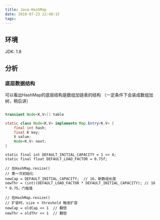 ```yaml
---
title: Java-HashMap
date: 2018-07-23 22:48:15
tags:
---
```


## 环境
JDK: 1.8

## 分析
### 底层数据结构

可以看出HashMap的底层结构是数组加链表的结构
（一定条件下会装成数组加树，稍后讲）

```java

transient Node<K,V>[] table

static class Node<K,V> implements Map.Entry<K,V> {
    final int hash;
    final K key;
    V value;
    Node<K,V> next;
}
```

```
static final int DEFAULT_INITIAL_CAPACITY = 1 << 4;
static final float DEFAULT_LOAD_FACTOR = 0.75f;

// 在HashMap.resize()
// 第一次初始化
newCap = DEFAULT_INITIAL_CAPACITY;  // 16，新数组长度
newThr = (int)(DEFAULT_LOAD_FACTOR * DEFAULT_INITIAL_CAPACITY); // 16 * 0.75，门槛值

// 在HashMap.resize()
// 扩容时，size > threshold 触发扩容
newCap = oldCap << 1  // 翻倍
newThr = oldThr << 1  // 翻倍
```
